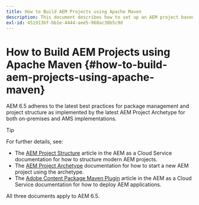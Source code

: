 ```yaml
---
title: How to Build AEM Projects using Apache Maven
description: This document describes how to set up an AEM project based on Apache Maven
exl-id: 451913bf-bb1e-4444-aee5-968ac30b5c9d
---
```

# How to Build AEM Projects using Apache Maven {#how-to-build-aem-projects-using-apache-maven}

AEM 6.5 adheres to the latest best practices for package management and project structure as implemented by the latest AEM Project Archetype for both on-premises and AMS implementations.

>[!TIP]
>
>For further details, see:
>
>* The [AEM Project Structure](https://experienceleague.adobe.com/docs/experience-manager-cloud-service/implementing/developing/aem-project-content-package-structure.html) article in the AEM as a Cloud Service documentation for how to structure modern AEM projects.
>* The [AEM Project Archetype](https://experienceleague.adobe.com/docs/experience-manager-core-components/using/developing/archetype/overview.html) documentation for how to start a new AEM project using the archetype.
>* The [Adobe Content Package Maven Plugin](https://experienceleague.adobe.com/docs/experience-manager-cloud-service/implementing/developer-tools/maven-plugin.html#developer-tools) article in the AEM as a Cloud Service documentation for how to deploy AEM applications.
>
>All three documents apply to AEM 6.5.

